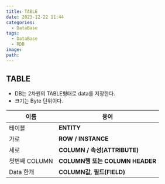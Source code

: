 ```yaml
---
title: TABLE
date: 2023-12-22 11:44
categories:
  - DataBase
tags:
  - DataBase
  - RDB
image: 
path:
---
```


## TABLE
+ DB는 2차원의 TABLE형태로 data를 저장한다.
+ 크기는 Byte 단위이다.


|이름|용어|
|---|---|
|테이블|**ENTITY**|
|가로|**ROW / INSTANCE**|
|세로|**COLUMN / 속성(ATTRIBUTE)**|
|첫번째 COLUMN|**COLUMN행 또는 COLUMN HEADER**|
|Data 한개|**COLUMN값, 필드(FIELD)**|
